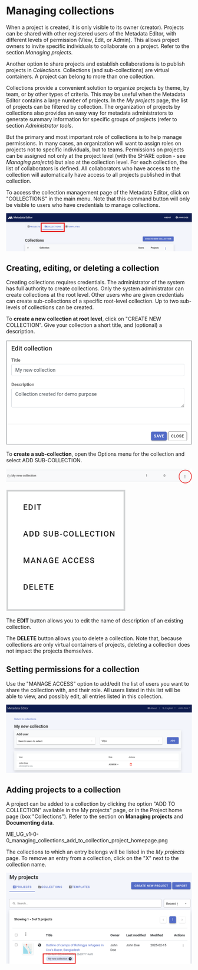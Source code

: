 # Managing collections

When a project is created, it is only visible to its owner (creator). Projects can be shared with other registered users of the Metadata Editor, with different levels of permission (View, Edit, or Admin). This allows project owners to invite specific individuals to collaborate on a project. Refer to the section *Managing projects*.

Another option to share projects and establish collaborations is to publish projects in *Collections*. Collections (and sub-collections) are virtual containers. A project can belong to more than one collection. 

Collections provide a convenient solution to organize projects by theme, by team, or by other types of criteria. This may be useful when the Metadata Editor contains a large number of projects. In the *My projects* page, the list of projects can be filtered by collection. The organization of projects by collections also provides an easy way for metadata administrators to generate summary information for specific groups of projects (refer to section *Administrator tools*.

But the primary and most important role of collections is to help manage permissions. In many cases, an organization will want to assign roles on projects not to specific individuals, but to teams. Permissions on projects can be assigned not only at the project level (with the SHARE option - see *Managing projects*) but also at the collection level. For each collection, the list of collaborators is defined. All collaborators who have access to the collection will automatically have access to all projects published in that collection.

To access the collection management page of the Metadata Editor, click on "COLLECTIONS" in the main menu. Note that this command button will only be visible to users who have credentials to manage collections. 

![image](https://github.com/mah0001/metadata-editor-docs-v2/blob/main/img/ME_UG_v1-0-0_managing_collections_home.png)


## Creating, editing, or deleting a collection

Creating collections requires credentials. The administrator of the system has full authority to create collections. Only the system administrator can create collections at the root level. Other users who are given credentials can create sub-collections of a specific root-level collection. Up to two sub-levels of collections can be created. 

To **create a new collection at root level**, click on "CREATE NEW COLLECTION". Give your collection a short title, and (optional) a description.

![image](https://github.com/mah0001/metadata-editor-docs-v2/blob/main/img/ME_UG_v1-0-0_managing_collections_edit_popup.png)

To **create a sub-collection**, open the Options menu for the collection and select ADD SUB-COLLECTION.

![image](https://github.com/mah0001/metadata-editor-docs-v2/blob/main/img/ME_UG_v1-0-0_managing_collections_subcollection_dots.png)

![image](https://github.com/mah0001/metadata-editor-docs-v2/blob/main/img/ME_UG_v1-0-0_managing_collections_subcollection_menu.png)

The **EDIT** button allows you to edit the name of description of an existing collection.

The **DELETE** button allows you to delete a collection. Note that, because collections are only virtual containers of projects, deleting a collection does not impact the projects themselves.


## Setting permissions for a collection

Use the "MANAGE ACCESS" option to add/edit the list of users you want to share the collection with, and their role. All users listed in this list will be able to view, and possibly edit, all entries listed in this collection.

![image](https://github.com/mah0001/metadata-editor-docs-v2/blob/main/img/ME_UG_v1-0-0_managing_collections_permissions.png)


## Adding projects to a collection

A project can be added to a collection by clicking the option "ADD TO COLLECTION" available in the My projects" page, or in the Project home page (box "Collections"). Refer to the section on **Managing projects** and **Documenting data**.

ME_UG_v1-0-0_managing_collections_add_to_collection_project_homepage.png

The collections to which an entry belongs will be listed in the *My projects* page. To remove an entry from a collection, click on the "X" next to the collection name.

![image](https://github.com/mah0001/metadata-editor-docs-v2/blob/main/img/ME_UG_v1-0-0_managing_collections_collection_in_MyProjects.png)
